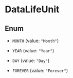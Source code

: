 

# DataLifeUnit

## Enum


* `MONTH` (value: `"Month"`)

* `YEAR` (value: `"Year"`)

* `DAY` (value: `"Day"`)

* `FOREVER` (value: `"Forever"`)



